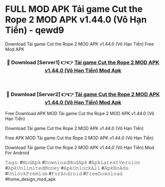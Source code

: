 # FULL MOD APK Tải game Cut the Rope 2 MOD APK v1.44.0 (Vô Hạn Tiền) - qewd9
Download Tải game Cut the Rope 2 MOD APK v1.44.0 (Vô Hạn Tiền) Free Mod APK

<div align="center">
<h3>🔴 Download [Server1] 👉👉 <a href="https://apk-comot.site?title=Tải_game_Cut_the_Rope_2_MOD_APK_v1.44.0_(Vô_Hạn_Tiền)">Tải game Cut the Rope 2 MOD APK v1.44.0 (Vô Hạn Tiền) Mod Apk</a></h3><br>

<h3>🔴 Download [Server2] 👉👉 <a href="https://apk-comot.site?title=Tải_game_Cut_the_Rope_2_MOD_APK_v1.44.0_(Vô_Hạn_Tiền)">Tải game Cut the Rope 2 MOD APK v1.44.0 (Vô Hạn Tiền) Mod Apk</a></h3>
</div>


Free Download APK MOD Tải game Cut the Rope 2 MOD APK v1.44.0 (Vô Hạn Tiền)

Download Tải game Cut the Rope 2 MOD APK v1.44.0 (Vô Hạn Tiền) 

Free APK MOD Tải game Cut the Rope 2 MOD APK v1.44.0 (Vô Hạn Tiền) 

Download Tải game Cut the Rope 2 MOD APK v1.44.0 (Vô Hạn Tiền) Mod For Android

𝚃𝚊𝚐𝚜: #𝙼𝚘𝚍𝙰𝚙𝚔 #𝙳𝚘𝚠𝚗𝚕𝚘𝚊𝚍𝙼𝚘𝚍𝙰𝚙𝚔 #𝙰𝚙𝚔𝙻𝚊𝚝𝚎𝚜𝚝𝚅𝚎𝚛𝚜𝚒𝚘𝚗 #𝙰𝚙𝚔𝚄𝚗𝚕𝚒𝚖𝚒𝚝𝚎𝚍𝙼𝚘𝚗𝚎𝚢 #𝙰𝚙𝚔𝚄𝚗𝚕𝚘𝚌𝚔𝙰𝚕𝚕 #𝙰𝚙𝚔𝙽𝚘𝙰𝚍𝚜 #𝚄𝚗𝚕𝚘𝚌𝚔𝙿𝚛𝚎𝚖𝚒𝚞𝚖 #𝙵𝚘𝚛𝙰𝚗𝚍𝚛𝚘𝚒𝚍 #𝙵𝚛𝚎𝚎𝙳𝚘𝚠𝚗𝚕𝚘𝚊𝚍 #home_design_mod_apk